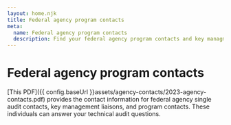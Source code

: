 ```yaml
---
layout: home.njk
title: Federal agency program contacts
meta:
  name: Federal agency program contacts
  description: Find your federal agency program contacts and key managment liasons for the single audit process.
---
```


# Federal agency program contacts

[This PDF]({{ config.baseUrl }}assets/agency-contacts/2023-agency-contacts.pdf) provides the contact information for federal agency single audit contacts, key management liaisons, and program contacts. These individuals can answer your technical audit questions.
